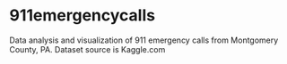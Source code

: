 # 911emergencycalls
Data analysis and visualization of 911 emergency calls from Montgomery County, PA. Dataset source is Kaggle.com
